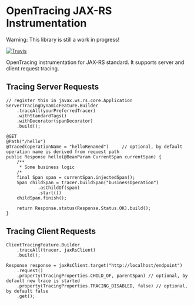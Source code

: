 # OpenTracing JAX-RS Instrumentation

Warning: This library is still a work in progress!

[![Travis](https://travis-ci.org/opentracing-contrib/java-jaxrs.svg?branch=master)](https://travis-ci.org/opentracing-contrib/java-jaxrs)

OpenTracing instrumentation for JAX-RS standard. 
It supports server and client request tracing.

## Tracing Server Requests
```
// register this in javax.ws.rs.core.Application
ServerTracingDynamicFeature.Builder
    .traceAll(yourPreferredTracer)
    .withStandardTags()
    .withDecorator(spanDecorator)
    .build();

@GET
@Path("/hello")
@Traced(operationName = "helloRenamed")     // optional, by default operation name is derived from request path
public Response hello(@BeanParam CurrentSpan currentSpan) {
    /**
     * Some business logic
    /*
    final Span span = currentSpan.injectedSpan();
    Span childSpan = tracer.buildSpan("businessOperation")
            .asChildOf(span)
            .start())
    childSpan.finish();

    return Response.status(Response.Status.OK).build();
}
```

## Tracing Client Requests
```
ClientTracingFeature.Builder
    .traceAll(tracer, jaxRsClient)
    .build();

Response response = jaxRsClient.target("http://localhost/endpoint")
    .request()
    .property(TracingProperties.CHILD_OF, parentSpan) // optional, by default new trace is started
    .property(TracingProperties.TRACING_DISABLED, false) // optional, by default false
    .get();
```
